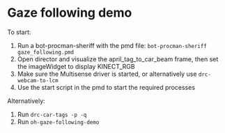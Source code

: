 # Gaze following demo

To start:

1. Run a bot-procman-sheriff with the pmd file: ``bot-procman-sheriff gaze_following.pmd``
2. Open director and visualize the april_tag_to_car_beam frame, then set the imageWidget to display KINECT_RGB
3. Make sure the Multisense driver is started, or alternatively use ``drc-webcam-to-lcm``
4. Use the start script in the pmd to start the required processes

Alternatively:

1. Run ``drc-car-tags -p -q``
2. Run ``oh-gaze-following-demo``
